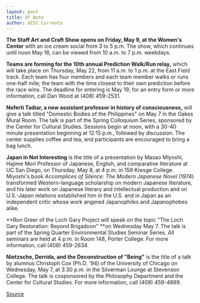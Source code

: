 ```yaml
---
layout: post
title: Of Note
author: UCSC Currents
---
```


**The Staff Art and Craft Show opens on Friday, May 9, at the Women's Center** with an ice cream social from 3 to 5 p.m. The show, which continues until noon May 16, can be viewed from 10 a.m. to 7 p.m. weekdays.

**Teams are forming for the 10th annual Prediction Walk/Run relay,** which will take place on Thursday, May 22, from 11 a.m. to 1 p.m. at the East Field track. Each team has four members and each team member walks or runs one-half mile; the team with the time closest to their own prediction before the race wins. The deadline for entering is May 19; for an entry form or more information, call Dan Wood at (408) 459-2531.

**Neferti Tadiar, a new assistant professor in history of consciousness,** will give a talk titled "Domestic Bodies of the Philippines" on May 7 in the Oakes Mural Room. The talk is part of the Spring Colloquium Series, sponsored by the Center for Cultural Studies. Sessions begin at noon, with a 30-40 minute presentation beginning at 12:15 p.m., followed by discussion. The center supplies coffee and tea, and participants are encouraged to bring a bag lunch.

**Japan in Not Interesting** is the title of a presentation by Masao Miyoshi, Hajime Mori Professor of Japanese, English, and comparative literature at UC San Diego, on Thursday, May 8, at 4 p.m. in 159 Kresge College. Miyoshi's book _Accomplices of Silence: The Modern Japanese Novel_ (1974) transformed Western-language scholarship on modern Japanese literature, and his later work on Japanese literary and intellectual production and on U.S.-Japan relations established him in the U.S. and in Japan as an independent critic whose work angered Japanophiles and Japanophobes alike.

**Ron Greer of the Loch Gary Project will speak on the topic "The Loch Gary Restoration: Beyond Brigadoon" **on Wednesday May 7. The talk is part of the Spring Quarter Environmental Studies Seminar Series. All seminars are held at 4 p.m. in Room 148, Porter College. For more information, call (408) 459-2634.

**Nietzsche, Derrida, and the Deconstruction of "Being"** is the title of a talk by alumnus Christoph Cox (Ph.D. '94) of the University of Chicago on Wednesday, May 7, at 3:30 p.m. in the Silverman Lounge at Stevenson College. The talk is cosponsored by the Philosophy Department and the Center for Cultural Studies. For more information, call (408) 459-4899.

[Source](http://www1.ucsc.edu/oncampus/currents/97-05-05/ofnote.htm "Permalink to Of Note: 05-05-97")
